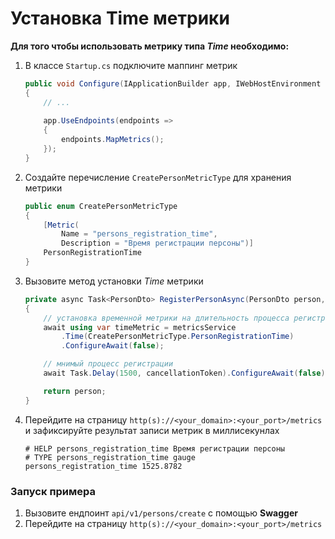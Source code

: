 # Установка Time метрики

**Для того чтобы использовать метрику типа _Time_ необходимо:**
1. В классе `Startup.cs` подключите маппинг метрик
    ```csharp
    public void Configure(IApplicationBuilder app, IWebHostEnvironment env)
    {
        // ...
        
        app.UseEndpoints(endpoints =>
        {
            endpoints.MapMetrics();
        });
    }
    ```

2. Создайте перечисление `CreatePersonMetricType` для хранения метрики
    ```csharp
    public enum CreatePersonMetricType
    {
        [Metric(
            Name = "persons_registration_time",
            Description = "Время регистрации персоны")]
        PersonRegistrationTime
    }
    ```
3. Вызовите метод установки _Time_ метрики
    ```csharp
    private async Task<PersonDto> RegisterPersonAsync(PersonDto person, CancellationToken cancellationToken)
    {
        // установка временной метрики на длительность процесса регистрации персоны
        await using var timeMetric = metricsService
            .Time(CreatePersonMetricType.PersonRegistrationTime)
            .ConfigureAwait(false);

        // мнимый процесс регистрации
        await Task.Delay(1500, cancellationToken).ConfigureAwait(false);

        return person;
    }
    ```
4. Перейдите на страницу `http(s)://<your_domain>:<your_port>/metrics` и зафиксируйте результат записи метрик в миллисекунлах
    ```
    # HELP persons_registration_time Время регистрации персоны
    # TYPE persons_registration_time gauge
    persons_registration_time 1525.8782
    ```


### Запуск примера
1. Вызовите ендпоинт `api/v1/persons/create` с помощью **Swagger**
2. Перейдите на страницу `http(s)://<your_domain>:<your_port>/metrics`

